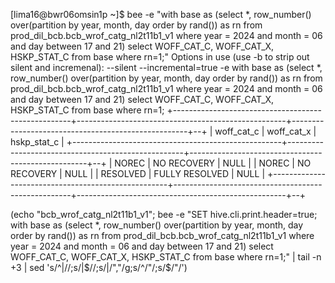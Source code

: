 [lima16@bwr06omsin1p ~]$ bee -e "with base as (select *, row_number() over(partition by year, month, day order by rand()) as rn from prod_dil_bcb.bcb_wrof_catg_nl2t11b1_v1 where year = 2024 and month = 06 and day between 17 and 21) select WOFF_CAT_C, WOFF_CAT_X, HSKP_STAT_C from base where rn=1;"
Options in use (use -b to strip out silent and incremenal): --silent --incremental=true -e with base as (select *, row_number() over(partition by year, month, day order by rand()) as rn from prod_dil_bcb.bcb_wrof_catg_nl2t11b1_v1 where year = 2024 and month = 06 and day between 17 and 21) select WOFF_CAT_C, WOFF_CAT_X, HSKP_STAT_C from base where rn=1;
+----------------------------------------------------+----------------------------------------------------+----------------------------------------------------+--+
|                     woff_cat_c                     |                     woff_cat_x                     |                    hskp_stat_c                     |
+----------------------------------------------------+----------------------------------------------------+----------------------------------------------------+--+
| NOREC                                              | NO RECOVERY                                        | NULL                                               |
| NOREC                                              | NO RECOVERY                                        | NULL                                               |
| RESOLVED                                           | FULLY RESOLVED                                     | NULL                                               |
+----------------------------------------------------+----------------------------------------------------+----------------------------------------------------+--+


(echo "bcb_wrof_catg_nl2t11b1_v1"; bee -e "SET hive.cli.print.header=true; with base as (select *, row_number() over(partition by year, month, day order by rand()) as rn from prod_dil_bcb.bcb_wrof_catg_nl2t11b1_v1 where year = 2024 and month = 06 and day between 17 and 21) select WOFF_CAT_C, WOFF_CAT_X, HSKP_STAT_C from base where rn=1;" | tail -n +3 | sed 's/^|//;s/|$//;s/|/","/g;s/^/"/;s/$/"/')

